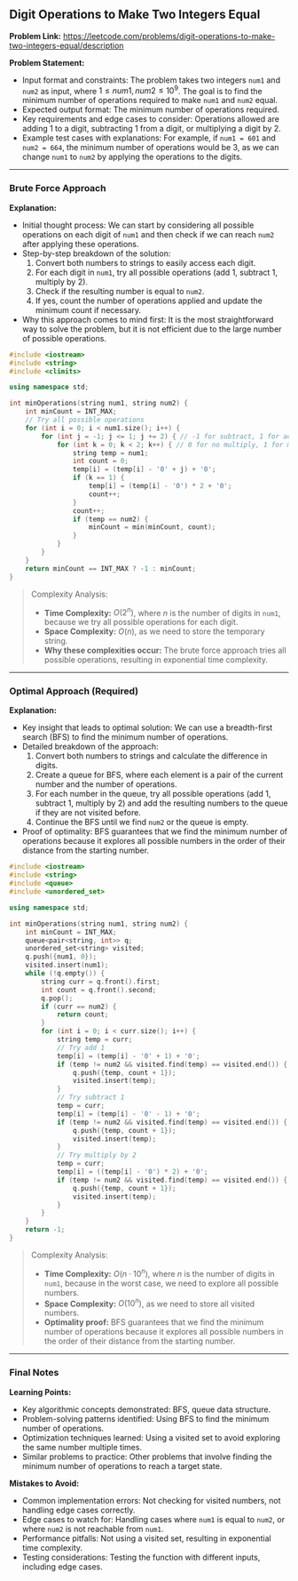 ## Digit Operations to Make Two Integers Equal
**Problem Link:** https://leetcode.com/problems/digit-operations-to-make-two-integers-equal/description

**Problem Statement:**
- Input format and constraints: The problem takes two integers `num1` and `num2` as input, where $1 \leq num1, num2 \leq 10^9$. The goal is to find the minimum number of operations required to make `num1` and `num2` equal. 
- Expected output format: The minimum number of operations required.
- Key requirements and edge cases to consider: Operations allowed are adding 1 to a digit, subtracting 1 from a digit, or multiplying a digit by 2.
- Example test cases with explanations: For example, if `num1 = 601` and `num2 = 664`, the minimum number of operations would be 3, as we can change `num1` to `num2` by applying the operations to the digits.

---

### Brute Force Approach
**Explanation:**
- Initial thought process: We can start by considering all possible operations on each digit of `num1` and then check if we can reach `num2` after applying these operations.
- Step-by-step breakdown of the solution:
  1. Convert both numbers to strings to easily access each digit.
  2. For each digit in `num1`, try all possible operations (add 1, subtract 1, multiply by 2).
  3. Check if the resulting number is equal to `num2`.
  4. If yes, count the number of operations applied and update the minimum count if necessary.
- Why this approach comes to mind first: It is the most straightforward way to solve the problem, but it is not efficient due to the large number of possible operations.

```cpp
#include <iostream>
#include <string>
#include <climits>

using namespace std;

int minOperations(string num1, string num2) {
    int minCount = INT_MAX;
    // Try all possible operations
    for (int i = 0; i < num1.size(); i++) {
        for (int j = -1; j <= 1; j += 2) { // -1 for subtract, 1 for add
            for (int k = 0; k < 2; k++) { // 0 for no multiply, 1 for multiply by 2
                string temp = num1;
                int count = 0;
                temp[i] = (temp[i] - '0' + j) + '0';
                if (k == 1) {
                    temp[i] = (temp[i] - '0') * 2 + '0';
                    count++;
                }
                count++;
                if (temp == num2) {
                    minCount = min(minCount, count);
                }
            }
        }
    }
    return minCount == INT_MAX ? -1 : minCount;
}
```

> Complexity Analysis:
> - **Time Complexity:** $O(2^n)$, where $n$ is the number of digits in `num1`, because we try all possible operations for each digit.
> - **Space Complexity:** $O(n)$, as we need to store the temporary string.
> - **Why these complexities occur:** The brute force approach tries all possible operations, resulting in exponential time complexity.

---

### Optimal Approach (Required)
**Explanation:**
- Key insight that leads to optimal solution: We can use a breadth-first search (BFS) to find the minimum number of operations.
- Detailed breakdown of the approach:
  1. Convert both numbers to strings and calculate the difference in digits.
  2. Create a queue for BFS, where each element is a pair of the current number and the number of operations.
  3. For each number in the queue, try all possible operations (add 1, subtract 1, multiply by 2) and add the resulting numbers to the queue if they are not visited before.
  4. Continue the BFS until we find `num2` or the queue is empty.
- Proof of optimality: BFS guarantees that we find the minimum number of operations because it explores all possible numbers in the order of their distance from the starting number.

```cpp
#include <iostream>
#include <string>
#include <queue>
#include <unordered_set>

using namespace std;

int minOperations(string num1, string num2) {
    int minCount = INT_MAX;
    queue<pair<string, int>> q;
    unordered_set<string> visited;
    q.push({num1, 0});
    visited.insert(num1);
    while (!q.empty()) {
        string curr = q.front().first;
        int count = q.front().second;
        q.pop();
        if (curr == num2) {
            return count;
        }
        for (int i = 0; i < curr.size(); i++) {
            string temp = curr;
            // Try add 1
            temp[i] = (temp[i] - '0' + 1) + '0';
            if (temp != num2 && visited.find(temp) == visited.end()) {
                q.push({temp, count + 1});
                visited.insert(temp);
            }
            // Try subtract 1
            temp = curr;
            temp[i] = (temp[i] - '0' - 1) + '0';
            if (temp != num2 && visited.find(temp) == visited.end()) {
                q.push({temp, count + 1});
                visited.insert(temp);
            }
            // Try multiply by 2
            temp = curr;
            temp[i] = ((temp[i] - '0') * 2) + '0';
            if (temp != num2 && visited.find(temp) == visited.end()) {
                q.push({temp, count + 1});
                visited.insert(temp);
            }
        }
    }
    return -1;
}
```

> Complexity Analysis:
> - **Time Complexity:** $O(n \cdot 10^n)$, where $n$ is the number of digits in `num1`, because in the worst case, we need to explore all possible numbers.
> - **Space Complexity:** $O(10^n)$, as we need to store all visited numbers.
> - **Optimality proof:** BFS guarantees that we find the minimum number of operations because it explores all possible numbers in the order of their distance from the starting number.

---

### Final Notes

**Learning Points:**
- Key algorithmic concepts demonstrated: BFS, queue data structure.
- Problem-solving patterns identified: Using BFS to find the minimum number of operations.
- Optimization techniques learned: Using a visited set to avoid exploring the same number multiple times.
- Similar problems to practice: Other problems that involve finding the minimum number of operations to reach a target state.

**Mistakes to Avoid:**
- Common implementation errors: Not checking for visited numbers, not handling edge cases correctly.
- Edge cases to watch for: Handling cases where `num1` is equal to `num2`, or where `num2` is not reachable from `num1`.
- Performance pitfalls: Not using a visited set, resulting in exponential time complexity.
- Testing considerations: Testing the function with different inputs, including edge cases.